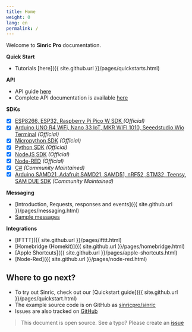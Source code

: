 ```yaml
---
title: Home
weight: 0
lang: en
permalink: /
---
```

 
Welcome to **Sinric Pro** documentation.

**Quick Start**
 - Tutorials [here]({{ site.github.url }}/pages/quickstarts.html) 

**API**
 - API guide [here](https://help.sinric.pro/pages/tutorials/api-guide)
 - Complete API documentation is available [here](https://apidocs.sinric.pro/)

**SDKs**
 - [x]  [ESP8266, ESP32, Raspberry Pi Pico W SDK ](https://github.com/sinricpro/esp8266-esp32-sdk) *(Official)*
 - [x]  [Arduino UNO R4 WiFi, Nano 33 IoT, MKR WIFI 1010, Seeedstudio Wio Terminal](https://github.com/sinricpro/arduino-variants-sdk) *(Official)*
 - [x]  [Micropython SDK](https://github.com/sinricpro/micropython-sinricpro-sdk) *(Official)*
 - [x]  [Python SDK](https://github.com/sinricpro/python-sdk) *(Official)*
 - [x]  [NodeJS SDK](https://github.com/sinricpro/nodejs-sdk) *(Official)*
 - [x]  [Node-RED](https://github.com/sinricpro/node-red-contrib-sinric-pro) *(Official)*
 - [x]  [C#](https://github.com/xamakadesigns/sinric-pro-csharp) *(Community Maintained)*
 - [x]  [Arduino SAMD21, Adafruit SAMD21, SAMD51, nRF52, STM32, Teensy, SAM DUE SDK](https://github.com/khoih-prog/SinricPro_Generic) *(Community Maintained)*
 
**Messaging**
  - [Introduction, Requests, responses and events]({{ site.github.url }}/pages/messaging.html)
  - [Sample messages](https://github.com/sinricpro/sample_messages)
 
**Integrations**
 - [IFTTT]({{ site.github.url }}/pages/ifttt.html)  
 - [Homebridge (Homekit)]({{ site.github.url }}/pages/homebridge.html)  
 - [Apple Shortcuts]({{ site.github.url }}/pages/apple-shortcuts.html)
 - [Node-Red]({{ site.github.url }}/pages/node-red.html)
 
## Where to go next?

 * To try out Sinric, check out our [Quickstart guide]({{ site.github.url }}/pages/quickstart.html)
 * The example source code is on GitHub as [sinricpro/sinric](https://github.com/sinricpro/sinric/)
 * Issues are also tracked on [GitHub](https://github.com/sinricpro/)

 > This document is open source. See a typo? Please create an [issue](https://github.com/sinricpro/help-docs)
